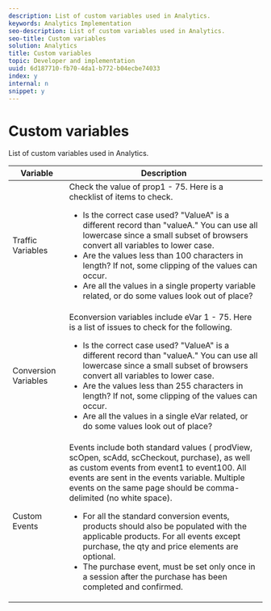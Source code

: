 ```yaml
---
description: List of custom variables used in Analytics.
keywords: Analytics Implementation
seo-description: List of custom variables used in Analytics.
seo-title: Custom variables
solution: Analytics
title: Custom variables
topic: Developer and implementation
uuid: 6d187710-fb70-4da1-b772-b04ecbe74033
index: y
internal: n
snippet: y
---
```


# Custom variables

List of custom variables used in Analytics.

<table id="table_E8C7871F63F648A59644638FB56BD0E1"> 
 <thead> 
  <tr> 
   <th class="entry"> Variable </th> 
   <th class="entry"> Description </th> 
  </tr> 
 </thead>
 <tbody> 
  <tr> 
   <td> Traffic Variables </td> 
   <td> Check the value of prop1 - 75. Here is a checklist of items to check. 
    <ul id="ul_0EE2D50BA90F4F21BD63268A5082F980"> 
     <li id="li_A6E4D66E8A03400491A26A08E4945908">Is the correct case used? "ValueA" is a different record than "valueA." You can use all lowercase since a small subset of browsers convert all variables to lower case. </li> 
     <li id="li_65CBFB908E7B4ED5AF9518FE5B58D4E2">Are the values less than 100 characters in length? If not, some clipping of the values can occur. </li> 
     <li id="li_CC506D114AFE44699D89AB84BBCCEBFC"> Are all the values in a single property variable related, or do some values look out of place? </li> 
    </ul> </td> 
  </tr> 
  <tr> 
   <td> Conversion Variables </td> 
   <td> <span class="wintitle"> Econversion</span> variables include eVar 1 - 75. Here is a list of issues to check for the following. 
    <ul id="ul_CA10C5B9F24B4C49A64CA84A9DCE8E63"> 
     <li id="li_8CCD92F3AD5E49EBA91C9B008DA47016">Is the correct case used? "ValueA" is a different record than "valueA." You can use all lowercase since a small subset of browsers convert all variables to lower case. </li> 
     <li id="li_5B6FDEDB2C32409AA59D6BB0DF2346CB">Are the values less than 255 characters in length? If not, some clipping of the values can occur. </li> 
     <li id="li_C31AFBAC99D84E96A1244E795CE7765D">Are all the values in a single eVar related, or do some values look out of place? </li> 
    </ul> </td> 
  </tr> 
  <tr> 
   <td> Custom Events </td> 
   <td> Events include both standard values (<span class="wintitle"> prodView</span>, <span class="wintitle"> scOpen</span>, <span class="wintitle"> scAdd</span>, <span class="wintitle"> scCheckout</span>, <span class="wintitle"> purchase</span>), as well as custom events from event1 to event100. All events are sent in the events variable. Multiple events on the same page should be comma-delimited (no white space). 
    <ul id="ul_2213CC9DE892433FAF6FC1F5A2B841B4"> 
     <li id="li_15E31A9FF1654DFA93C158F422B9EAE3">For all the standard conversion events, products should also be populated with the applicable products. For all events except purchase, the qty and price elements are optional. </li> 
     <li id="li_03ED9AAC45DA47A58AB482E2CEBF5108">The <span class="wintitle"> purchase</span> event, must be set only once in a session after the purchase has been completed and confirmed. </li> 
    </ul> </td> 
  </tr> 
 </tbody> 
</table>

